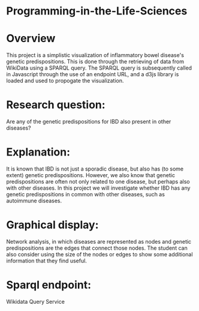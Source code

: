 # Programming-in-the-Life-Sciences
# Overview 
This project is a simplistic visualization of inflammatory bowel disease's genetic predispositions. This is done through the retrieving of data from WikiData using a SPARQL query. The SPARQL query is subsequently called in Javascript through the use of an endpoint URL, and a d3js library is loaded and used to propogate the visualization. 

# Research question: 
Are any of the genetic predispositions for IBD also present in other diseases? 
# Explanation:
It is known that IBD is not just a sporadic disease, but also has (to some extent) genetic predispositions. However, we also know that genetic predispositions are often not only related to one disease, but perhaps also with other diseases. In this project we will investigate whether IBD has any genetic predispositions in common with other diseases, such as autoimmune diseases. 
# Graphical display: 
Network analysis, in which diseases are represented as nodes and genetic predispositions are the edges that connect those nodes. The student can also consider using the size of the nodes or edges to show some additional information that they find useful. 
# Sparql endpoint:
Wikidata Query Service
